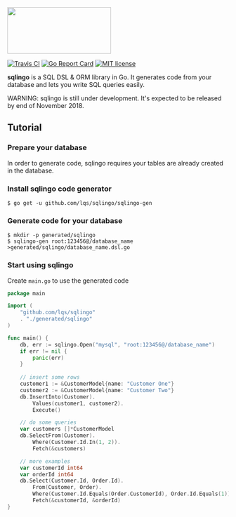 <img src="https://raw.githubusercontent.com/lqs/sqlingo/master/logo.png" width="236" height="106">

[![Travis CI](https://travis-ci.org/lqs/sqlingo.svg?branch=master)](https://travis-ci.org/lqs/sqlingo)
[![Go Report Card](https://goreportcard.com/badge/github.com/lqs/sqlingo)](https://goreportcard.com/report/github.com/lqs/sqlingo)
[![MIT license](http://img.shields.io/badge/license-MIT-brightgreen.svg)](http://opensource.org/licenses/MIT)

**sqlingo** is a SQL DSL & ORM library in Go. It generates code from your database and lets you write SQL queries easily.

WARNING: sqlingo is still under development. It's expected to be released by end of November 2018.

## Tutorial

### Prepare your database
In order to generate code, sqlingo requires your tables are already created in the database.

### Install sqlingo code generator
```
$ go get -u github.com/lqs/sqlingo/sqlingo-gen
```

### Generate code for your database
```
$ mkdir -p generated/sqlingo
$ sqlingo-gen root:123456@/database_name >generated/sqlingo/database_name.dsl.go
```

### Start using sqlingo
Create `main.go` to use the generated code
```go
package main

import (
    "github.com/lqs/sqlingo"
    . "./generated/sqlingo"
)

func main() {
    db, err := sqlingo.Open("mysql", "root:123456@/database_name")
    if err != nil {
        panic(err)
    }
    
    // insert some rows
    customer1 := &CustomerModel{name: "Customer One"}
    customer2 := &CustomerModel{name: "Customer Two"}
    db.InsertInto(Customer).
        Values(customer1, customer2).
        Execute()

    // do some queries
    var customers []*CustomerModel
    db.SelectFrom(Customer).
        Where(Customer.Id.In(1, 2)).
        Fetch(&customers)

    // more examples
    var customerId int64
    var orderId int64
    db.Select(Customer.Id, Order.Id).
        From(Customer, Order).
        Where(Customer.Id.Equals(Order.CustomerId), Order.Id.Equals(1)).
        Fetch(&customerId, &orderId)
}
```
